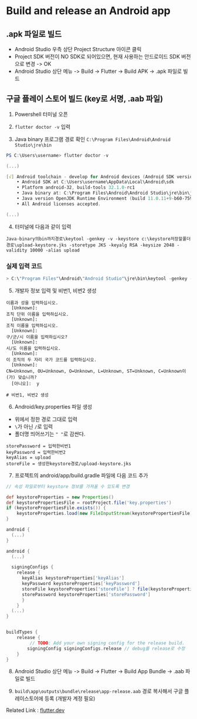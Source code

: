 # Build and release an Android app

## .apk 파일로 빌드

- Android Studio 우측 상단 Project Structure 아이콘 클릭
- Project SDK 버전이 NO SDK로 되어있으면, 현재 사용하는 안드로이드 SDK 버전으로 변경 -> OK
- Android Studio 상단 메뉴 -> Build -> Flutter -> Build APK -> .apk 파일로 빌드

## 구글 플레이 스토어 빌드 (key로 서명, .aab 파일)

1. Powershell 터미널 오픈

2. `flutter doctor -v` 입력

3. Java binary 프로그램 경로 확인
   `C:\Program Files\Android\Android Studio\jre\bin`

```powershell
PS C:\Users\username> flutter doctor -v

(...)

[√] Android toolchain - develop for Android devices (Android SDK version 32.1.0-rc1)
    • Android SDK at C:\Users\username\AppData\Local\Android\sdk
    • Platform android-32, build-tools 32.1.0-rc1
    • Java binary at: C:\Program Files\Android\Android Studio\jre\bin\java
    • Java version OpenJDK Runtime Environment (build 11.0.11+9-b60-7590822)
    • All Android licenses accepted.

(...)
```

4. 터미널에 다음과 같이 입력

`Java-binary의bin까지경로\keytool -genkey -v -keystore c:\keystore저장할폴더경로\upload-keystore.jks -storetype JKS -keyalg RSA -keysize 2048 -validity 10000 -alias upload`

### 실제 입력 코드

```powershell
> C:\"Program Files"\Android\"Android Studio"\jre\bin\keytool -genkey -v -keystore C:\Users\username\flutter_keys\upload-keystore.jks -storetype JKS -keyalg RSA -keysize 2048 -validity 10000 -alias upload
```

5. 개발자 정보 입력 및 비번1, 비번2 생성

```
이름과 성을 입력하십시오.
  [Unknown]:
조직 단위 이름을 입력하십시오.
  [Unknown]:
조직 이름을 입력하십시오.
  [Unknown]:
구/군/시 이름을 입력하십시오?
  [Unknown]:
시/도 이름을 입력하십시오.
  [Unknown]:
이 조직의 두 자리 국가 코드를 입력하십시오.
  [Unknown]:
CN=Unknown, OU=Unknown, O=Unknown, L=Unknown, ST=Unknown, C=Unknown이(가) 맞습니까?
  [아니오]:  y

# 비번1, 비번2 생성
```

6. Android/key.properties 파일 생성

- 위에서 정한 경로 그대로 입력<br/>
- `\`가 아닌 `/`로 입력<br/>
- 폴더명 띄어쓰기는 `" "`로 감싼다.

```
storePassword = 입력한비번1
keyPassword = 입력한비번2
keyAlias = upload
storeFile = 생성한keystore경로/upload-keystore.jks
```

7. 프로젝트의 android/app/build.gradle 파일에 다음 코드 추가

```groovy
// 속성 파일로부터 keystore 정보를 가져올 수 있도록 변경

def keystoreProperties = new Properties()
def keystorePropertiesFile = rootProject.file('key.properties')
if (keystorePropertiesFile.exists()) {
    keystoreProperties.load(new FileInputStream(keystorePropertiesFile))
}

android {
  (...)
}
```

```groovy
android {
  (...)

  signingConfigs {
    release {
      keyAlias keystoreProperties['keyAlias']
      keyPassword keystoreProperties['keyPassword']
      storeFile keystoreProperties['storeFile'] ? file(keystoreProperties['storeFile']) : null
      storePassword keystoreProperties['storePassword']
      }
    }
  (...)
}
```

```groovy

buildTypes {
    release {
         // TODO: Add your own signing config for the release build.
        signingConfig signingConfigs.release // debug를 release로 수정
    }
}

```

8. Android Studio 상단 메뉴 -> Build -> Flutter -> Build App Bundle -> .aab 파일로 빌드

9. `build\app\outputs\bundle\release\app-release.aab` 경로 복사해서 구글 플레이스토어에 등록 (개발자 계정 필요)

Related Link : [flutter.dev](https://flutter-ko.dev/docs/deployment/android)
